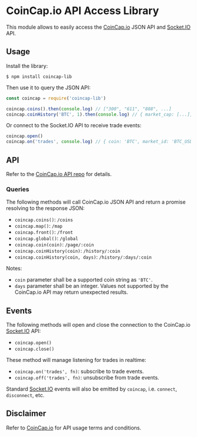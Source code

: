# CoinCap.io API Access Library

This module allows to easily access the [CoinCap.io](https://coincap.io) JSON API and [Socket.IO](https://socket.io) API.

## Usage

Install the library:

```
$ npm install coincap-lib
```

Then use it to query the JSON API:

```js
const coincap = require('coincap-lib')

coincap.coins().then(console.log) // ["300", "611", "888", ...]
coincap.coinHistory('BTC', 1).then(console.log) // { market_cap: [...], ... }
```

Or connect to the Socket.IO API to receive trade events:

```js
coincap.open()
coincap.on('trades', console.log) // { coin: 'BTC', market_id: 'BTC_USD', ... }
```

## API

Refer to the [CoinCap.io API repo](https://github.com/CoinCapDev/CoinCap.io) for details.

### Queries

The following methods will call CoinCap.io JSON API and return a promise resolving to the response JSON:

- `coincap.coins()`: `/coins`
- `coincap.map()`: `/map`
- `coincap.front()`: `/front`
- `coincap.global()`: `/global`
- `coincap.coin(coin)`: `/page/:coin`
- `coincap.coinHistory(coin)`: `/history/:coin`
- `coincap.coinHistory(coin, days)`: `/history/:days/:coin`

Notes:

- `coin` parameter shall be a supported coin string as `'BTC'`.
- `days` parameter shall be an integer. Values not supported by the CoinCap.io API may return unexpected results.

## Events

The following methods will open and close the connection to the CoinCap.io [Socket.IO](https://socket.io) API:

- `coincap.open()`
- `coincap.close()`

These method will manage listening for trades in realtime:

- `coincap.on('trades', fn)`: subscribe to trade events.
- `coincap.off('trades', fn)`: unsubscribe from trade events.

Standard [Socket.IO](https://socket.io) events will also be emitted by `coincap`, i.e. `connect`, `disconnect`, etc.

## Disclaimer

Refer to [CoinCap.io](https://coincap.io) for API usage terms and conditions.
